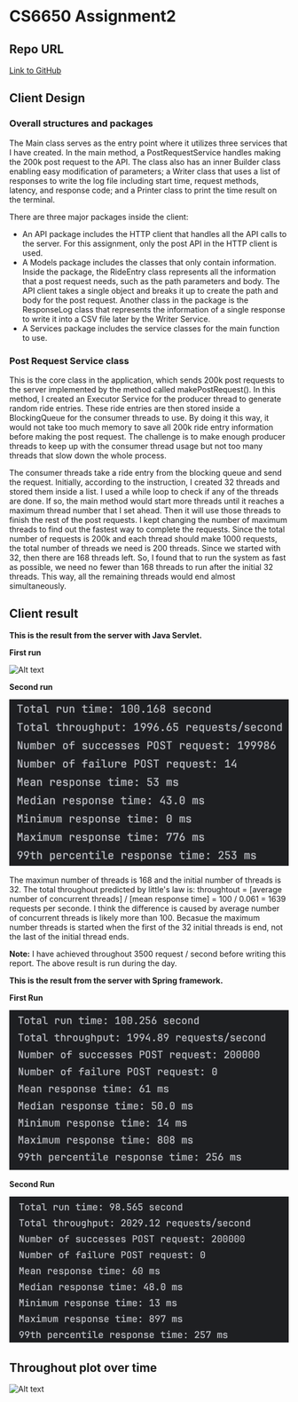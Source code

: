 # CS6650 Assignment2

## Repo URL
[Link to GitHub](https://github.com/zhan-xl/CS6650-assignment1.git)

## Client Design
### Overall structures and packages
The Main class serves as the entry point where it utilizes three services that I have created. In the main method, a PostRequestService handles making the 200k post request to the API. The class also has an inner Builder class enabling easy modification of parameters; a Writer class that uses a list of responses to write the log file including start time, request methods, latency, and response code; and a Printer class to print the time result on the terminal.

There are three major packages inside the client:

* An API package includes the HTTP client that handles all the API calls to the server. For this assignment, only the post API in the HTTP client is used.
* A Models package includes the classes that only contain information. Inside the package, the RideEntry class represents all the information that a post request needs, such as the path parameters and body. The API client takes a single object and breaks it up to create the path and body for the post request. Another class in the package is the ResponseLog class that represents the information of a single response to write it into a CSV file later by the Writer Service.
* A Services package includes the service classes for the main function to use.

### Post Request Service class
This is the core class in the application, which sends 200k post requests to the server implemented by the method called makePostRequest(). In this method, I created an Executor Service for the producer thread to generate random ride entries. These ride entries are then stored inside a BlockingQueue for the consumer threads to use. By doing it this way, it would not take too much memory to save all 200k ride entry information before making the post request. The challenge is to make enough producer threads to keep up with the consumer thread usage but not too many threads that slow down the whole process.

The consumer threads take a ride entry from the blocking queue and send the request. Initially, according to the instruction, I created 32 threads and stored them inside a list. I used a while loop to check if any of the threads are done. If so, the main method would start more threads until it reaches a maximum thread number that I set ahead. Then it will use those threads to finish the rest of the post requests. I kept changing the number of maximum threads to find out the fastest way to complete the requests. Since the total number of requests is 200k and each thread should make 1000 requests, the total number of threads we need is 200 threads. Since we started with 32, then there are 168 threads left. So, I found that to run the system as fast as possible, we need no fewer than 168 threads to run after the initial 32 threads. This way, all the remaining threads would end almost simultaneously.

## Client result

**This is the result from the server with Java Servlet.**

**First run**

![Alt text](https://github.com/zhan-xl/CS6650-assignment1/blob/0f5c133f56de3093a3c42a18cc504b7ff9825c29/pics/Screenshot%202024-02-07%20at%201.44.18%E2%80%AFPM.png)


**Second run** 

![Alt text](https://github.com/zhan-xl/CS6650-assignment1/blob/118957af6bff00bc2fec31a2ecb8b7dbe29e1fb7/pics/servlet-run-2.png)

The maximun number of threads is 168 and the initial number of threads is 32. The total throughout predicted by little's law is: throughtout  = [average number of concurrent threads] / [mean response time] = 100 / 0.061 = 1639 requests per seconde. I think the difference is caused by average number of concurrent threads is likely more than 100. Becasue the maximum number threads is started when the first of the 32 initial threads is end, not the last of the initial thread ends.

**Note:** I have achieved throughout 3500 request / second before writing this report. The above result is run during the day.

**This is the result from the server with Spring framework.**

**First Run**

![Alt text](https://github.com/zhan-xl/CS6650-assignment1/blob/118957af6bff00bc2fec31a2ecb8b7dbe29e1fb7/pics/sprint-run-1.png)

**Second Run**

![Alt text](https://github.com/zhan-xl/CS6650-assignment1/blob/118957af6bff00bc2fec31a2ecb8b7dbe29e1fb7/pics/sprint-run-2.png)

## Throughout plot over time


![Alt text](https://github.com/zhan-xl/CS6650-assignment1/blob/acb563d002100a987342c1f72a8a316d993d7c95/pics/Screenshot%202024-02-07%20at%203.12.59%E2%80%AFPM.png)
